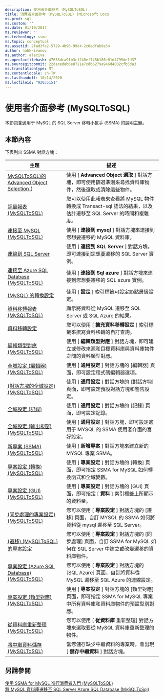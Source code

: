 ```yaml
---
description: 使用者介面參考 (MySQLToSQL)
title: 消費者介面參考 (MySQLToSQL) |Microsoft Docs
ms.prod: sql
ms.custom: ''
ms.date: 01/19/2017
ms.reviewer: ''
ms.technology: ssma
ms.topic: conceptual
ms.assetid: 2fad3fa2-5729-4b96-99d4-2c6edfab0a54
author: nahk-ivanov
ms.author: alexiva
ms.openlocfilehash: 47633dca91b3cf240ef745b186e01d4795de7d37
ms.sourcegitcommit: 22dacedeb6e8721e7cdb6279a946d4002cfb5da3
ms.translationtype: MT
ms.contentlocale: zh-TW
ms.lasthandoff: 10/14/2020
ms.locfileid: "92035151"
---
```

# <a name="user-interface-reference-mysqltosql"></a>使用者介面參考 (MySQLToSQL)
本節包含適用于 MySQL 的 SQL Server 移轉小幫手 (SSMA) 的說明主題。  
  
## <a name="in-this-section"></a>本節內容  
下表列出 SSMA 對話方塊：  
  
|主題|描述|  
|-|-|  
|[MySQLToSQL&#41;的 Advanced Object Selection &#40;](../../ssma/mysql/advanced-object-selection-mysqltosql.md)|使用 [ **Advanced Object 選取** ] 對話方塊，即可使用篩選準則來尋找資料庫物件，然後選取或清除這些物件。|  
|[評量報表 &#40;MySQLToSQL&#41;](../../ssma/mysql/assessment-report-mysqltosql.md)|您可以使用此報表來查看將 MySQL 物件轉換成 Transact-sql 語法的結果，以及估計遷移至 SQL Server 的時間和複雜度。|  
|[連接至 MySQL &#40;MySQLToSQL&#41;](../../ssma/mysql/connect-to-mysql-mysqltosql.md)|使用 [ **連接到 mysql** ] 對話方塊來連接到您想要遷移的 MySQL 資料庫。|  
|[連線到 SQL Server](./connect-to-sql-server-mysqltosql.md)|使用 [ **連接到 SQL Server** ] 對話方塊，即可連接到您想要遷移的 SQL Server 實例。|  
|[連接至 Azure SQL Database &#40;MySQLToSQL&#41;](../../ssma/mysql/connect-to-azure-sql-db-mysqltosql.md)|使用 [ **連接到 Sql azure** ] 對話方塊來連接到您想要遷移的 SQL azure 實例。|  
|[ (MySQL) 的轉換設定 ](./conversion-settings-mysqltosql.md)|使用 [ **設定** ] 索引標籤可設定節點層級設定。|  
|[資料移轉報表 &#40;MySQLToSQL&#41;](../../ssma/mysql/data-migration-report-mysqltosql.md)|顯示將資料從 MySQL 遷移至 SQL Server 或 SQL Azure 的結果。|  
|[資料移轉設定](data-migration-settings-mysqltosql.md)|您可以使用 [ **擴充資料移轉設定** ] 索引標籤來撰寫資料移轉的自訂查詢。|  
|[編輯類型對應 &#40;MySQLToSQL&#41;](../../ssma/mysql/edit-type-mapping-mysqltosql.md)|使用 [ **編輯類型對應** ] 對話方塊，即可建立或修改來源和目標資料庫與資料庫物件之間的資料類型對應。|  
|[全域設定 &#40;編輯器&#41; &#40;MySQLToSQL&#41;](../../ssma/mysql/global-settings-editor-mysqltosql.md)|使用 [ **通用設定** ] 對話方塊的 [編輯器] 頁面，即可設定程式碼編輯器選項。|  
|[&#40;對話方塊的全域設定&#41; &#40;MySQLToSQL&#41;](../../ssma/mysql/global-settings-dialogs-mysqltosql.md)|使用 [ **通用設定** ] 對話方塊的 [對話方塊] 頁面，即可設定預設對話方塊和警告設定。|  
|[全域設定 (記錄)](./global-settings-logging-mysqltosql.md)|使用 [ **通用設定** ] 對話方塊的 [記錄] 頁面，即可設定記錄。|  
|[全域設定 &#40;輸出視窗&#41; &#40;MySQLToSQL&#41;](../../ssma/mysql/global-settings-output-window-mysqltosql.md)|使用 [ **通用設定** ] 對話方塊，即可設定適用于 MYSQL 的 SSMA 使用者介面的喜好設定。|  
|[新專案 &#40;SSMA&#41; &#40;MySQLToSQL&#41;](../../ssma/mysql/new-project-ssma-mysqltosql.md)|使用 [ **新增專案** ] 對話方塊來建立新的 MYSQL 專案 SSMA。|  
|[專案設定 &#40;轉換&#41; &#40;MySQLToSQL&#41;](../../ssma/mysql/project-settings-conversion-mysqltosql.md)|使用 [ **專案設定** ] 對話方塊的 [轉換] 頁面，即可指定 SSMA for MySQL 如何轉換函式和全域變數。|  
|[專案設定 &#40;GUI&#41;  &#40;MySQLToSQL&#41;](../../ssma/mysql/project-settings-gui-mysqltosql.md)|使用 [ **專案設定** ] 對話方塊的 [GUI] 頁面，即可指定 [ **資料** ] 索引標籤上所顯示的資料量。|  
|[&#40;同步處理的專案設定&#41; &#40;MySQLToSQL&#41;](../../ssma/mysql/project-settings-synchronization-mysqltosql.md)|您可以使用 [ **專案設定** ] 對話方塊的 [遷移] 頁面，自訂 MYSQL 的 SSMA 如何將資料從 mysql 遷移至 SQL Server。|  
|[&#40;遷移&#41; &#40;MySQLToSQL&#41;的專案設定 ](../../ssma/mysql/project-settings-migration-mysqltosql.md)|您可以使用 [ **專案設定** ] 對話方塊的 [同步處理] 頁面，自訂 SSMA for MySQL 如何在 SQL Server 中建立或改變遷移的資料庫物件。|  
|[專案設定 &#40;Azure SQL Database&#41; &#40;MySQLToSQL&#41;](../../ssma/mysql/project-settings-azure-sql-db-mysqltosql.md)|您可以使用 [ **專案設定** ] 對話方塊的 [SQL Azure] 頁面，自訂將資料從 MySQL 遷移至 SQL Azure 的連線設定。|  
|[專案設定 &#40;類型對應&#41; &#40;MySQLToSQL&#41;](../../ssma/mysql/project-settings-type-mapping-mysqltosql.md)|使用 [ **專案設定** ] 對話方塊的 [類型對應] 頁面，即可指定 SSMA for MySQL 專案中所有資料庫和資料庫物件的預設型別對應。|  
|[從資料庫重新整理 &#40;MySQLToSQL&#41;](../../ssma/mysql/refresh-from-database-mysqltosql.md)|您可以使用 [ **從資料庫** 重新整理] 對話方塊來選取要從 MySQL 資料庫重新整理的物件。|  
|[將中繼資料儲存 &#40;MySQLToSQL&#41;](../../ssma/mysql/save-metadata-mysqltosql.md)|當您儲存缺少中繼資料的專案時，會出現 [ **儲存中繼資料** ] 對話方塊。|  
  
## <a name="see-also"></a>另請參閱  
[使用 SSMA for MySQL 進行消費者入門 &#40;MySQLToSQL&#41;](../../ssma/mysql/getting-started-with-ssma-for-mysql-mysqltosql.md)  
[將 MySQL 資料庫遷移至 SQL Server Azure SQL Database &#40;MySQLToSql&#41;](../../ssma/mysql/migrating-mysql-databases-to-sql-server-azure-sql-db-mysqltosql.md)  
